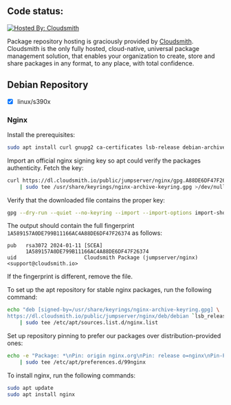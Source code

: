 Code status:
------------

[![Hosted By: Cloudsmith](https://img.shields.io/badge/OSS%20hosting%20by-cloudsmith-blue?logo=cloudsmith&style=for-the-badge)](https://cloudsmith.com)

Package repository hosting is graciously provided by  [Cloudsmith](https://cloudsmith.com).
Cloudsmith is the only fully hosted, cloud-native, universal package management solution, that
enables your organization to create, store and share packages in any format, to any place, with total
confidence.

## Debian Repository

- [x] linux/s390x

### Nginx
Install the prerequisites:
```sh
sudo apt install curl gnupg2 ca-certificates lsb-release debian-archive-keyring
```
Import an official nginx signing key so apt could verify the packages authenticity. Fetch the key:
```sh
curl https://dl.cloudsmith.io/public/jumpserver/nginx/gpg.A88DE6DF47F26374.key | gpg --dearmor \
    | sudo tee /usr/share/keyrings/nginx-archive-keyring.gpg >/dev/null
```
Verify that the downloaded file contains the proper key:
```sh
gpg --dry-run --quiet --no-keyring --import --import-options import-show /usr/share/keyrings/nginx-archive-keyring.gpg
```
The output should contain the full fingerprint `1A589157A0DE799B11166AC4A88DE6DF47F26374` as follows:
```log
pub   rsa3072 2024-01-11 [SCEA]
      1A589157A0DE799B11166AC4A88DE6DF47F26374
uid                      Cloudsmith Package (jumpserver/nginx) <support@cloudsmith.io>

```
If the fingerprint is different, remove the file.

To set up the apt repository for stable nginx packages, run the following command:
```sh
echo "deb [signed-by=/usr/share/keyrings/nginx-archive-keyring.gpg] \
https://dl.cloudsmith.io/public/jumpserver/nginx/deb/debian `lsb_release -cs` main" \
    | sudo tee /etc/apt/sources.list.d/nginx.list
```
Set up repository pinning to prefer our packages over distribution-provided ones:
```sh
echo -e "Package: *\nPin: origin nginx.org\nPin: release o=nginx\nPin-Priority: 900\n" \
    | sudo tee /etc/apt/preferences.d/99nginx
```
To install nginx, run the following commands:
```sh
sudo apt update
sudo apt install nginx
```